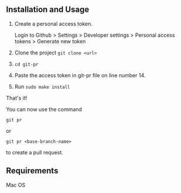## Installation and Usage

1. Create a personal access token. 

   Login to Github > Settings > Developer settings > Personal access tokens > Generate new token

2. Clone the project `git clone <url>`

3. `cd git-pr`

3. Paste the access token in git-pr file on line number 14.

4. Run `sudo make install`

That's it! 

You can now use the command 

`git pr`

or

`git pr <base-branch-name>`

to create a pull request. 


## Requirements
Mac OS